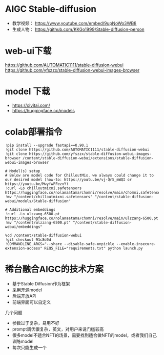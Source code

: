 <!--
 * @Author: yqq
 * @Email: youngqqcn@gmail.com
 * @Date: 2023-02-23 11:41:27
 * @Description: file content
-->


# AIGC  Stable-diffusion

- 教学视频： https://www.youtube.com/embed/9upNoWo3WB8
- 生成人物： https://github.com/KKGo1999/Stable-diffusion-person


# web-ui下载

https://github.com/AUTOMATIC1111/stable-diffusion-webui
https://github.com/yfszzx/stable-diffusion-webui-images-browser

# model 下载

- https://civitai.com/
- https://huggingface.co/models



# colab部署指令

```shell
!pip install --upgrade fastapi==0.90.1
!git clone https://github.com/AUTOMATIC1111/stable-diffusion-webui
!git clone https://github.com/yfszzx/stable-diffusion-webui-images-browser /content/stable-diffusion-webui/extensions/stable-diffusion-webui-images-browser

# Model(s) setup
# Below are model code for ChilloutMix, we always could change it to our desired model (how-to: https://youtu.be/vj-QrS_mWQI or https://youtu.be/MwyfwPFezvY)
!curl -Lo chilloutmixni.safetensors https://huggingface.co/nolanaatama/chomni/resolve/main/chomni.safetensors
!mv "/content/chilloutmixni.safetensors" "/content/stable-diffusion-webui/models/Stable-diffusion"

# Additional embeddings
!curl -Lo ulzzang-6500.pt https://huggingface.co/nolanaatama/chomni/resolve/main/ulzzang-6500.pt
!mv "/content/ulzzang-6500.pt" "/content/stable-diffusion-webui/embeddings"

%cd /content/stable-diffusion-webui
!git checkout 91c8d0d
!COMMANDLINE_ARGS="--share --disable-safe-unpickle --enable-insecure-extension-access" REQS_FILE="requirements.txt" python launch.py
```



# 稀台融合AIGC的技术方案

- 基于Stable Diffusion作为框架
- 采用开源model
- 后端开放API
- 前端界面可以自定义

几个问题

- 参数过于复杂，易用不好
- prompt调优很复杂，英文，对用户来说门槛较高
- 很多model不适合NFT的场景，需要找到适合做NFT的model，或者我们自己训练model
- 每次只能生成一个






